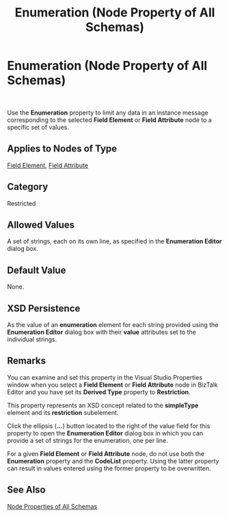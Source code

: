 ﻿---
title: Enumeration (Node Property of All Schemas)
TOCTitle: Enumeration (Node Property of All Schemas)
ms:assetid: 7c99c5fe-cfd9-4669-af24-e4825d8e91ae
ms:mtpsurl: https://msdn.microsoft.com/en-us/library/Aa560984(v=BTS.80)
ms:contentKeyID: 51529159
ms.date: 08/30/2017
mtps_version: v=BTS.80
---

# Enumeration (Node Property of All Schemas)

 

Use the **Enumeration** property to limit any data in an instance message corresponding to the selected **Field Element** or **Field Attribute** node to a specific set of values.

## Applies to Nodes of Type

[Field Element](field-element-node-properties.md), [Field Attribute](field-attribute-node-properties.md)

## Category

Restricted

## Allowed Values

A set of strings, each on its own line, as specified in the **Enumeration Editor** dialog box.

## Default Value

None.

## XSD Persistence

As the value of an **enumeration** element for each string provided using the **Enumeration Editor** dialog box with their **value** attributes set to the individual strings.

## Remarks

You can examine and set this property in the Visual Studio Properties window when you select a **Field Element** or **Field Attribute** node in BizTalk Editor and you have set its **Derived Type** property to **Restriction**.

This property represents an XSD concept related to the **simpleType** element and its **restriction** subelement.

Click the ellipsis (**...**) button located to the right of the value field for this property to open the **Enumeration Editor** dialog box in which you can provide a set of strings for the enumeration, one per line.

For a given **Field Element** or **Field Attribute** node, do not use both the **Enumeration** property and the **CodeList** property. Using the latter property can result in values entered using the former property to be overwritten.

## See Also

[Node Properties of All Schemas](node-properties-of-all-schemas.md)

